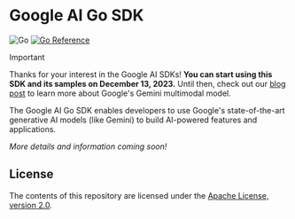 # Google AI Go SDK

![Go](https://github.com/google/generative-ai-go/actions/workflows/go.yml/badge.svg?event=push) [![Go Reference](https://pkg.go.dev/badge/github.com/google/generative-ai-go.svg)](https://pkg.go.dev/github.com/google/generative-ai-go)

> [!IMPORTANT]
> Thanks for your interest in the Google AI SDKs! **You can start using this SDK
> and its samples on December 13, 2023.** Until then, check out our [blog
> post](https://blog.google/technology/ai/google-gemini-ai/) to learn more about
> Google's Gemini multimodal model.

The Google AI Go SDK enables developers to use Google's state-of-the-art
generative AI models (like Gemini) to build AI-powered features and
applications.

*More details and information coming soon!*

## License

The contents of this repository are licensed under the
[Apache License, version 2.0](http://www.apache.org/licenses/LICENSE-2.0).
